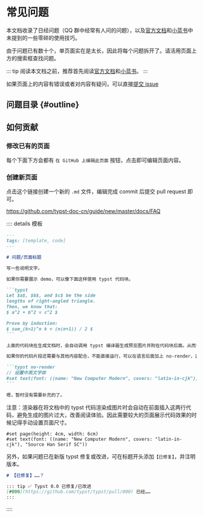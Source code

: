 # 常见问题

本文档收录了日经问题（QQ 群中经常有人问的问题），以及[官方文档](https://typst.app/docs/reference/)和[小蓝书](https://typst-doc-cn.github.io/tutorial/)中未提到的一些零碎的使用技巧。

由于问题已有数十个，单页面实在是太长，因此将每个问题拆开了。请活用页面上方的搜索框查找问题。

::: tip
阅读本文档之前，推荐首先阅读[官方文档](https://typst.app/docs/reference/)和[小蓝书](https://typst-doc-cn.github.io/tutorial/)。
:::

如果页面上的内容有错误或者对内容有疑问，可以直接[提交 issue](https://github.com/typst-doc-cn/guide/issues/new/choose)

## 问题目录 {#outline}

<FAQList />

## 如何贡献

### 修改已有的页面

每个下面下方会都有 `在 GitHub 上编辑此页面` 按钮，点击即可编辑页面内容。

### 创建新页面

点击这个链接创建一个新的 `.md` 文件，编辑完成 commit 后提交 pull request 即可。

https://github.com/typst-doc-cn/guide/new/master/docs/FAQ

:::: details 模板

````md
---
tags: [template, code]
---

# 问题/页面标题

写一些说明文字。

如果你需要展示 demo，可以像下面这样使用 typst 代码块。

```typst
Let $a$, $b$, and $c$ be the side
lengths of right-angled triangle.
Then, we know that:
$ a^2 + b^2 = c^2 $

Prove by induction:
$ sum_(k=1)^n k = (n(n+1)) / 2 $
```

上面的代码块在生成文档时，会自动调用 typst 编译器生成预览图片并附在代码块后面。从而让网站维护者和读者知道这段代码是可以正常使用的。

如果你的代码片段还需要与其他内容配合，不能直接运行，可以在语言后面加上 no-render，这样的代码块就不会被渲染，例如下面这个：

```typst no-render
// 设置中英文字体
#set text(font: ((name: "New Computer Modern", covers: "latin-in-cjk"), "Noto Serif CJK SC"), lang: "zh")
```

嗯，暂时没有需要补充的了。
````

注意：渲染器在将文档中的 typst 代码渲染成图片时会自动在前面插入这两行代码，避免生成的图片过大，改善阅读体验。因此需要较大的页面展示代码效果的时候记得手动设置页面尺寸。
```typst no-render
#set page(height: 4cm, width: 6cm)
#set text(font: ((name: "New Computer Modern", covers: "latin-in-cjk"), "Source Han Serif SC"))
```

另外，如果问题已在新版 typst 修复或改进，可在标题开头添加`【已修复】`，并注明版本。

```md
# 【已修复】……？

::: tip ✅ Typst 0.0 已修复/已改进
[#000](https://github.com/typst/typst/pull/000) 已经……
:::
```

::::

